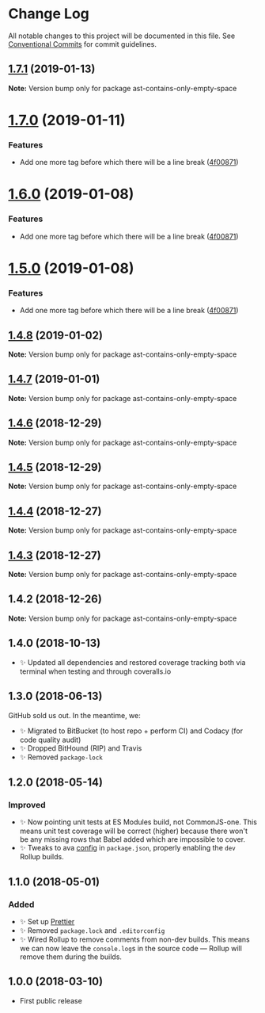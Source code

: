 # Change Log

All notable changes to this project will be documented in this file.
See [Conventional Commits](https://conventionalcommits.org) for commit guidelines.

## [1.7.1](https://bitbucket.org/codsen/codsen/src/master/packages/ast-contains-only-empty-space/compare/ast-contains-only-empty-space@1.7.0...ast-contains-only-empty-space@1.7.1) (2019-01-13)

**Note:** Version bump only for package ast-contains-only-empty-space





# [1.7.0](https://bitbucket.org/codsen/codsen/src/master/packages/ast-contains-only-empty-space/compare/ast-contains-only-empty-space@1.4.8...ast-contains-only-empty-space@1.7.0) (2019-01-11)

### Features

- Add one more tag before which there will be a line break ([4f00871](https://bitbucket.org/codsen/codsen/src/master/packages/ast-contains-only-empty-space/commits/4f00871))

# [1.6.0](https://bitbucket.org/codsen/codsen/src/master/packages/ast-contains-only-empty-space/compare/ast-contains-only-empty-space@1.4.8...ast-contains-only-empty-space@1.6.0) (2019-01-08)

### Features

- Add one more tag before which there will be a line break ([4f00871](https://bitbucket.org/codsen/codsen/src/master/packages/ast-contains-only-empty-space/commits/4f00871))

# [1.5.0](https://bitbucket.org/codsen/codsen/src/master/packages/ast-contains-only-empty-space/compare/ast-contains-only-empty-space@1.4.8...ast-contains-only-empty-space@1.5.0) (2019-01-08)

### Features

- Add one more tag before which there will be a line break ([4f00871](https://bitbucket.org/codsen/codsen/src/master/packages/ast-contains-only-empty-space/commits/4f00871))

## [1.4.8](https://bitbucket.org/codsen/codsen/src/master/packages/ast-contains-only-empty-space/compare/ast-contains-only-empty-space@1.4.7...ast-contains-only-empty-space@1.4.8) (2019-01-02)

**Note:** Version bump only for package ast-contains-only-empty-space

## [1.4.7](https://bitbucket.org/codsen/codsen/src/master/packages/ast-contains-only-empty-space/compare/ast-contains-only-empty-space@1.4.6...ast-contains-only-empty-space@1.4.7) (2019-01-01)

**Note:** Version bump only for package ast-contains-only-empty-space

## [1.4.6](https://bitbucket.org/codsen/codsen/src/master/packages/ast-contains-only-empty-space/compare/ast-contains-only-empty-space@1.4.5...ast-contains-only-empty-space@1.4.6) (2018-12-29)

**Note:** Version bump only for package ast-contains-only-empty-space

## [1.4.5](https://bitbucket.org/codsen/codsen/src/master/packages/ast-contains-only-empty-space/compare/ast-contains-only-empty-space@1.4.4...ast-contains-only-empty-space@1.4.5) (2018-12-29)

**Note:** Version bump only for package ast-contains-only-empty-space

## [1.4.4](https://bitbucket.org/codsen/codsen/src/master/packages/ast-contains-only-empty-space/compare/ast-contains-only-empty-space@1.4.3...ast-contains-only-empty-space@1.4.4) (2018-12-27)

**Note:** Version bump only for package ast-contains-only-empty-space

## [1.4.3](https://bitbucket.org/codsen/codsen/src/master/packages/ast-contains-only-empty-space/compare/ast-contains-only-empty-space@1.4.2...ast-contains-only-empty-space@1.4.3) (2018-12-27)

**Note:** Version bump only for package ast-contains-only-empty-space

## 1.4.2 (2018-12-26)

**Note:** Version bump only for package ast-contains-only-empty-space

## 1.4.0 (2018-10-13)

- ✨ Updated all dependencies and restored coverage tracking both via terminal when testing and through coveralls.io

## 1.3.0 (2018-06-13)

GitHub sold us out. In the meantime, we:

- ✨ Migrated to BitBucket (to host repo + perform CI) and Codacy (for code quality audit)
- ✨ Dropped BitHound (RIP) and Travis
- ✨ Removed `package-lock`

## 1.2.0 (2018-05-14)

### Improved

- ✨ Now pointing unit tests at ES Modules build, not CommonJS-one. This means unit test coverage will be correct (higher) because there won't be any missing rows that Babel added which are impossible to cover.
- ✨ Tweaks to ava [config](https://github.com/avajs/ava/blob/master/docs/recipes/es-modules.md) in `package.json`, properly enabling the `dev` Rollup builds.

## 1.1.0 (2018-05-01)

### Added

- ✨ Set up [Prettier](https://prettier.io)
- ✨ Removed `package.lock` and `.editorconfig`
- ✨ Wired Rollup to remove comments from non-dev builds. This means we can now leave the `console.log`s in the source code — Rollup will remove them during the builds.

## 1.0.0 (2018-03-10)

- First public release
